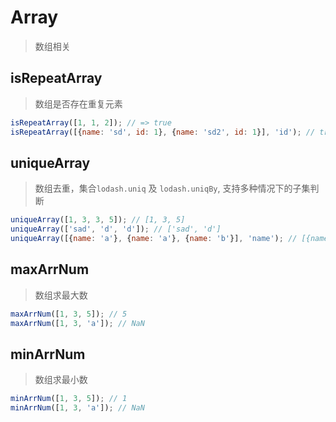 # Array

> 数组相关

## isRepeatArray

> 数组是否存在重复元素

```js
isRepeatArray([1, 1, 2]); // => true
isRepeatArray([{name: 'sd', id: 1}, {name: 'sd2', id: 1}], 'id'); // true
```

## uniqueArray

> 数组去重，集合`lodash.uniq` 及 `lodash.uniqBy`, 支持多种情况下的子集判断

```js
uniqueArray([1, 3, 3, 5]); // [1, 3, 5]
uniqueArray(['sad', 'd', 'd']); // ['sad', 'd']
uniqueArray([{name: 'a'}, {name: 'a'}, {name: 'b'}], 'name'); // [{name: 'a'}, {name: 'b'}]
```

## maxArrNum

> 数组求最大数

```js
maxArrNum([1, 3, 5]); // 5
maxArrNum([1, 3, 'a']); // NaN
```

## minArrNum

> 数组求最小数

```js
minArrNum([1, 3, 5]); // 1
minArrNum([1, 3, 'a']); // NaN
```
